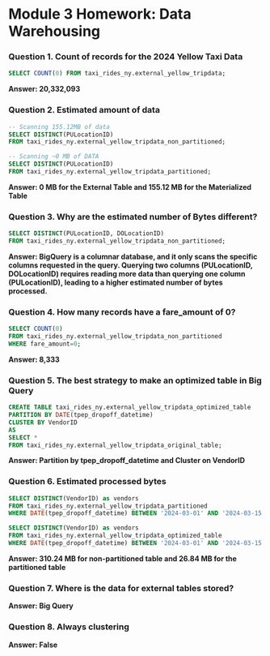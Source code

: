 # Module 3 Homework: Data Warehousing

### Question 1. Count of records for the 2024 Yellow Taxi Data
```sql
SELECT COUNT(0) FROM taxi_rides_ny.external_yellow_tripdata;
```
**Answer: 20,332,093**

### Question 2. Estimated amount of data
```sql
-- Scanning 155.12MB of data
SELECT DISTINCT(PULocationID)
FROM taxi_rides_ny.external_yellow_tripdata_non_partitioned;

-- Scanning ~0 MB of DATA
SELECT DISTINCT(PULocationID)
FROM taxi_rides_ny.external_yellow_tripdata_partitioned;
```
**Answer: 0 MB for the External Table and 155.12 MB for the Materialized Table**

### Question 3. Why are the estimated number of Bytes different?
```sql
SELECT DISTINCT(PULocationID, DOLocationID)
FROM taxi_rides_ny.external_yellow_tripdata_non_partitioned;
```
**Answer: BigQuery is a columnar database, and it only scans the specific columns requested in the query. Querying two columns (PULocationID, DOLocationID) requires reading more data than querying one column (PULocationID), leading to a higher estimated number of bytes processed.**

### Question 4. How many records have a fare_amount of 0?
```sql
SELECT COUNT(0)
FROM taxi_rides_ny.external_yellow_tripdata_non_partitioned
WHERE fare_amount=0;
```
**Answer: 8,333**

### Question 5. The best strategy to make an optimized table in Big Query
```sql
CREATE TABLE taxi_rides_ny.external_yellow_tripdata_optimized_table
PARTITION BY DATE(tpep_dropoff_datetime)
CLUSTER BY VendorID
AS
SELECT *
FROM taxi_rides_ny.external_yellow_tripdata_original_table;
```
**Answer: Partition by tpep_dropoff_datetime and Cluster on VendorID**

### Question 6. Estimated processed bytes
```sql
SELECT DISTINCT(VendorID) as vendors
FROM taxi_rides_ny.external_yellow_tripdata_partitioned
WHERE DATE(tpep_dropoff_datetime) BETWEEN '2024-03-01' AND '2024-03-15';

SELECT DISTINCT(VendorID) as vendors
FROM taxi_rides_ny.external_yellow_tripdata_optimized_table
WHERE DATE(tpep_dropoff_datetime) BETWEEN '2024-03-01' AND '2024-03-15';
```
**Answer: 310.24 MB for non-partitioned table and 26.84 MB for the partitioned table**

### Question 7. Where is the data for external tables stored?

**Answer: Big Query**

### Question 8. Always clustering

**Answer: False**